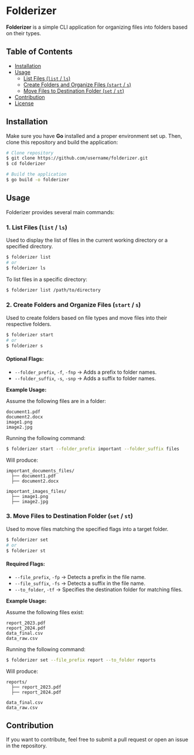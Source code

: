 # Folderizer

**Folderizer** is a simple CLI application for organizing files into folders based on their types.

## Table of Contents

- [Installation](#installation)
- [Usage](#usage)
  - [List Files (`list` / `ls`)](#1-list-files-list--ls)
  - [Create Folders and Organize Files (`start` / `s`)](#2-create-folders-and-organize-files-start--s)
  - [Move Files to Destination Folder (`set` / `st`)](#3-move-files-to-destination-folder-set--st)
- [Contribution](#contribution)
- [License](#license)

## Installation

Make sure you have **Go** installed and a proper environment set up. Then, clone this repository and build the application:

```sh
# Clone repository
$ git clone https://github.com/username/folderizer.git
$ cd folderizer

# Build the application
$ go build -o folderizer
```

## Usage

Folderizer provides several main commands:

### 1. List Files (`list` / `ls`)

Used to display the list of files in the current working directory or a specified directory.

```sh
$ folderizer list
# or
$ folderizer ls
```

To list files in a specific directory:

```sh
$ folderizer list /path/to/directory
```

### 2. Create Folders and Organize Files (`start` / `s`)

Used to create folders based on file types and move files into their respective folders.

```sh
$ folderizer start
# or
$ folderizer s
```

#### Optional Flags:

- `--folder_prefix`, `-f`, `-fnp` → Adds a prefix to folder names.
- `--folder_suffix`, `-s`, `-snp` → Adds a suffix to folder names.

**Example Usage:**

Assume the following files are in a folder:
```
document1.pdf
document2.docx
image1.png
image2.jpg
```

Running the following command:
```sh
$ folderizer start --folder_prefix important --folder_suffix files
```

Will produce:
```
important_documents_files/
  ├── document1.pdf
  ├── document2.docx

important_images_files/
  ├── image1.png
  ├── image2.jpg
```

### 3. Move Files to Destination Folder (`set` / `st`)

Used to move files matching the specified flags into a target folder.

```sh
$ folderizer set
# or
$ folderizer st
```

#### Required Flags:

- `--file_prefix`, `-fp` → Detects a prefix in the file name.
- `--file_suffix`, `-fs` → Detects a suffix in the file name.
- `--to_folder`, `-tf` → Specifies the destination folder for matching files.

**Example Usage:**

Assume the following files exist:
```
report_2023.pdf
report_2024.pdf
data_final.csv
data_raw.csv
```

Running the following command:
```sh
$ folderizer set --file_prefix report --to_folder reports
```

Will produce:
```
reports/
  ├── report_2023.pdf
  ├── report_2024.pdf

data_final.csv
data_raw.csv
```

## Contribution
If you want to contribute, feel free to submit a pull request or open an issue in the repository.
